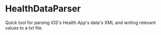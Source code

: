 # HealthDataParser
Quick tool for parsing iOS's Health App's data's XML and writing relevant values to a txt file. 
